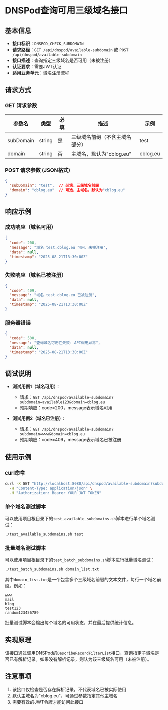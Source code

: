 # DNSPod查询可用三级域名接口

## 基本信息

- **接口标识**：`DNSPOD_CHECK_SUBDOMAIN`
- **请求路径**：`GET /api/dnspod/available-subdomain` 或 `POST /api/dnspod/available-subdomain`
- **接口描述**：查询指定三级域名是否可用（未被注册）
- **认证要求**：需要JWT认证
- **适用业务单元**：域名注册流程

## 请求方式

### GET 请求参数

| 参数名    | 类型   | 必填 | 描述                                 | 示例        |
|-----------|--------|------|--------------------------------------|-------------|
| subDomain | string | 是   | 三级域名前缀（不含主域名部分）       | test        |
| domain    | string | 否   | 主域名，默认为"cblog.eu"             | cblog.eu    |

### POST 请求参数 (JSON格式)

```json
{
  "subDomain": "test",  // 必填，三级域名前缀
  "domain": "cblog.eu"  // 可选，主域名，默认为"cblog.eu"
}
```

## 响应示例

### 成功响应（域名可用）

```json
{
  "code": 200,
  "message": "域名 test.cblog.eu 可用，未被注册",
  "data": null,
  "timestamp": "2025-08-21T13:30:00Z"
}
```

### 失败响应（域名已被注册）

```json
{
  "code": 409,
  "message": "域名 test.cblog.eu 已被注册",
  "data": null,
  "timestamp": "2025-08-21T13:30:00Z"
}
```

### 服务器错误

```json
{
  "code": 500,
  "message": "查询域名可用性失败: API调用异常",
  "data": null,
  "timestamp": "2025-08-21T13:30:00Z"
}
```

## 调试说明

- **测试用例1（域名可用）**：
  - 请求：`GET /api/dnspod/available-subdomain?subdomain=available123&domain=cblog.eu`
  - 预期响应：code=200，message表示域名可用

- **测试用例2（域名已注册）**：
  - 请求：`GET /api/dnspod/available-subdomain?subdomain=www&domain=cblog.eu`
  - 预期响应：code=409，message表示域名已被注册

## 使用示例

### curl命令

```bash
curl -X GET "http://localhost:8080/api/dnspod/available-subdomain?subdomain=test&domain=cblog.eu" \
  -H "Content-Type: application/json" \
  -H "Authorization: Bearer YOUR_JWT_TOKEN"
```

### 单个域名测试脚本

可以使用项目根目录下的`test_available_subdomains.sh`脚本进行单个域名测试：

```bash
./test_available_subdomains.sh test
```

### 批量域名测试脚本

可以使用项目根目录下的`test_batch_subdomains.sh`脚本进行批量域名测试：

```bash
./test_batch_subdomains.sh domain_list.txt
```

其中`domain_list.txt`是一个包含多个三级域名前缀的文本文件，每行一个域名前缀。例如：

```
www
mail
blog
test123
random123456789
```

批量测试脚本会输出每个域名的可用状态，并在最后提供统计信息。

## 实现原理

该接口通过调用DNSPod的`DescribeRecordFilterList`接口，查询指定子域名是否已有解析记录。如果没有解析记录，则认为该三级域名可用（未被注册）。

## 注意事项

1. 该接口仅检查是否存在解析记录，不代表域名已被实际使用
2. 默认主域名为"cblog.eu"，可通过参数指定其他主域名
3. 需要有效的JWT令牌才能访问此接口